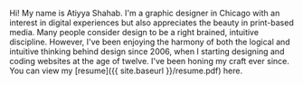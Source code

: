 Hi! My name is Atiyya Shahab. I'm a graphic designer in Chicago with an interest in digital experiences but also appreciates the beauty in print-based media. Many people consider design to be a right brained, intuitive discipline. However, I've been enjoying the harmony of both the logical and intuitive thinking behind design since 2006, when I starting designing and coding websites at the age of twelve. I've been honing my craft ever since. You can view my <span style="white-space:nowrap">[resume]({{ site.baseurl }}/resume.pdf) here.</span>
